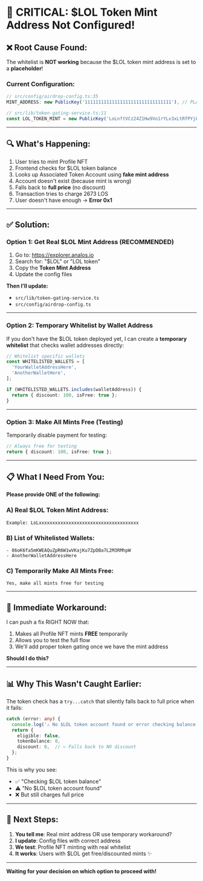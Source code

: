 # 🚨 CRITICAL: $LOL Token Mint Address Not Configured!

## ❌ **Root Cause Found:**

The whitelist is **NOT working** because the $LOL token mint address is set to a **placeholder**!

### **Current Configuration:**
```typescript
// src/config/airdrop-config.ts:35
MINT_ADDRESS: new PublicKey('11111111111111111111111111111111'), // PLACEHOLDER ❌

// src/lib/token-gating-service.ts:11
const LOL_TOKEN_MINT = new PublicKey('LoLnftVCz24Z1Hw9Vo1rYLx3xLtRfPYj8JDzaYvVPr7'); // Fake address ❌
```

---

## 🔍 **What's Happening:**

1. User tries to mint Profile NFT
2. Frontend checks for $LOL token balance
3. Looks up Associated Token Account using **fake mint address**
4. Account doesn't exist (because mint is wrong)
5. Falls back to **full price** (no discount)
6. Transaction tries to charge 2673 LOS
7. User doesn't have enough → **Error 0x1**

---

## ✅ **Solution:**

### **Option 1: Get Real $LOL Mint Address (RECOMMENDED)**

1. Go to: https://explorer.analos.io
2. Search for: "$LOL" or "LOL token"
3. Copy the **Token Mint Address**
4. Update the config files

**Then I'll update:**
- `src/lib/token-gating-service.ts`
- `src/config/airdrop-config.ts`

---

### **Option 2: Temporary Whitelist by Wallet Address**

If you don't have the $LOL token deployed yet, I can create a **temporary whitelist** that checks wallet addresses directly:

```typescript
// Whitelist specific wallets
const WHITELISTED_WALLETS = [
  'YourWalletAddressHere',
  'AnotherWalletHere',
];

if (WHITELISTED_WALLETS.includes(walletAddress)) {
  return { discount: 100, isFree: true };
}
```

---

### **Option 3: Make All Mints Free (Testing)**

Temporarily disable payment for testing:

```typescript
// Always free for testing
return { discount: 100, isFree: true };
```

---

## 📋 **What I Need From You:**

**Please provide ONE of the following:**

### **A) Real $LOL Token Mint Address:**
```
Example: LoLxxxxxxxxxxxxxxxxxxxxxxxxxxxxxxxxxxxxx
```

### **B) List of Whitelisted Wallets:**
```
- 86oK6fa5mKWEAQuZpR6W1wVKajKu7ZpDBa7L2M3RMhpW
- AnotherWalletAddressHere
```

### **C) Temporarily Make All Mints Free:**
```
Yes, make all mints free for testing
```

---

## 🔧 **Immediate Workaround:**

I can push a fix RIGHT NOW that:
1. Makes all Profile NFT mints **FREE** temporarily
2. Allows you to test the full flow
3. We'll add proper token gating once we have the mint address

**Should I do this?**

---

## 📊 **Why This Wasn't Caught Earlier:**

The token check has a `try...catch` that silently falls back to full price when it fails:

```typescript
catch (error: any) {
  console.log('⚠️ No $LOL token account found or error checking balance:', error.message);
  return {
    eligible: false,
    tokenBalance: 0,
    discount: 0,  // ← Falls back to NO discount
  };
}
```

This is why you see:
- ✅ "Checking $LOL token balance"
- ⚠️ "No $LOL token account found"
- ❌ But still charges full price

---

## 🎯 **Next Steps:**

1. **You tell me**: Real mint address OR use temporary workaround?
2. **I update**: Config files with correct address
3. **We test**: Profile NFT minting with real whitelist
4. **It works**: Users with $LOL get free/discounted mints ✨

---

**Waiting for your decision on which option to proceed with!**

